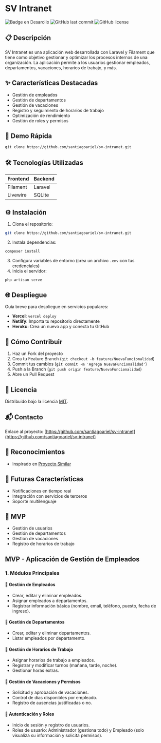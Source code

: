 # SV Intranet

![Badge en Desarollo](https://img.shields.io/badge/STATUS-EN%20DESAROLLO-green?style=for-the-badge)
![GitHub last commit](https://img.shields.io/github/last-commit/santiagoariel/sv-intranet?style=for-the-badge)
![GitHub license](https://img.shields.io/github/license/santiagoariel/sv-intranet?style=for-the-badge)

<!-- [![Demo en Vivo](https://img.shields.io/badge/🔗_Demo_en_Vivo-Click_aquí-blue?style=for-the-badge&logo=vercel)](https://tudemo.com) -->

## 📋 Descripción
SV Intranet es una aplicación web desarrollada con Laravel y Filament que tiene como objetivo gestionar y optimizar los procesos internos de una organización. La aplicación permite a los usuarios gestionar empleados, departamentos, vacaciones, horarios de trabajo, y más.

<!-- ## 🖼️ Capturas de Pantalla
![Vista Previa](/ruta/a/tu/imagen.png) -->

## ✨ Características Destacadas
- Gestión de empleados
- Gestión de departamentos
- Gestión de vacaciones
- Registro y seguimiento de horarios de trabajo
- Optimización de rendimiento
- Gestión de roles y permisos

## 🚀 Demo Rápida
`git clone https://github.com/santiagoariel/sv-intranet.git`

## 🛠️ Tecnologías Utilizadas
| Frontend          | Backend           |
|-------------------|-------------------|
| Filament          | Laravel           |
| Livewire          | SQLite            |

## ⚙️ Instalación
1. Clona el repositorio:
```bash
git clone https://github.com/santiagoariel/sv-intranet.git
```
2. Instala dependencias:
```bash
composer install
```
3. Configura variables de entorno (crea un archivo `.env` con tus credenciales)
4. Inicia el servidor:
```bash
php artisan serve
```

## 🌐 Despliegue
Guía breve para despliegue en servicios populares:
- **Vercel**: `vercel deploy`
- **Netlify**: Importa tu repositorio directamente
- **Heroku**: Crea un nuevo app y conecta tu GitHub

## 🤝 Cómo Contribuir
1. Haz un Fork del proyecto
2. Crea tu Feature Branch (`git checkout -b feature/NuevaFuncionalidad`)
3. Commit tus cambios (`git commit -m 'Agrega NuevaFuncionalidad'`)
4. Push a la Branch (`git push origin feature/NuevaFuncionalidad`)
5. Abre un Pull Request

## 📄 Licencia
Distribuido bajo la licencia [MIT](https://choosealicense.com/licenses/mit/).

## 📬 Contacto
Enlace al proyecto: [https://github.com/santiagoariel/sv-intranet](https://github.com/santiagoariel/sv-intranet)

## 🙌 Reconocimientos
- Inspirado en [Proyecto Similar](https://ejemplo.com)

## 🔮 Futuras Características
- Notificaciones en tiempo real
- Integración con servicios de terceros
- Soporte multilenguaje

## 🎯 MVP
- Gestión de usuarios
- Gestión de departamentos
- Gestión de vacaciones
- Registro de horarios de trabajo

## MVP - Aplicación de Gestión de Empleados
### 1. Módulos Principales
#### 🔹 Gestión de Empleados
- Crear, editar y eliminar empleados.
- Asignar empleados a departamentos.
- Registrar información básica (nombre, email, teléfono, puesto, fecha de ingreso).

#### 🔹 Gestión de Departamentos
- Crear, editar y eliminar departamentos.
- Listar empleados por departamento.

#### 🔹 Gestión de Horarios de Trabajo
- Asignar horarios de trabajo a empleados.
- Registrar y modificar turnos (mañana, tarde, noche).
- Gestionar horas extras.

#### 🔹 Gestión de Vacaciones y Permisos
- Solicitud y aprobación de vacaciones.
- Control de días disponibles por empleado.
- Registro de ausencias justificadas o no.

#### 🔹 Autenticación y Roles
- Inicio de sesión y registro de usuarios.
- Roles de usuario: Administrador (gestiona todo) y Empleado (solo visualiza su información y solicita permisos).
